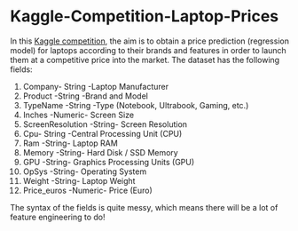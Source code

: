 # Kaggle-Competition-Laptop-Prices
In this [Kaggle competition](https://www.kaggle.com/competitions/precio-portatiles-the-bridge), the aim is to obtain a price prediction (regression model) for laptops according to their brands and features in order to launch them at a competitive price into the market.
The dataset has the following fields:
1. Company- String -Laptop Manufacturer
2. Product -String -Brand and Model
3. TypeName -String -Type (Notebook, Ultrabook, Gaming, etc.)
4. Inches -Numeric- Screen Size
5. ScreenResolution -String- Screen Resolution
6. Cpu- String -Central Processing Unit (CPU)
7. Ram -String- Laptop RAM
8. Memory -String- Hard Disk / SSD Memory
9. GPU -String- Graphics Processing Units (GPU)
10. OpSys -String- Operating System
11. Weight -String- Laptop Weight
12. Price_euros -Numeric- Price (Euro)

The syntax of the fields is quite messy, which means there will be a lot of feature engineering to do!
